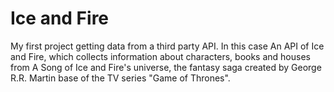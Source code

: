 # Ice and Fire
My first project getting data from a third party API. In this case An API of Ice and Fire, which collects information about characters, books and houses from A Song of Ice and Fire's universe, the fantasy saga created by George R.R. Martin base of the TV series "Game of Thrones".
